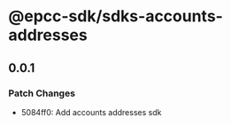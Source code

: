 # @epcc-sdk/sdks-accounts-addresses

## 0.0.1

### Patch Changes

- 5084ff0: Add accounts addresses sdk
